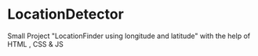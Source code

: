 # LocationDetector
Small Project "LocationFinder using longitude and latitude" with the help of  HTML , CSS &amp; JS   
